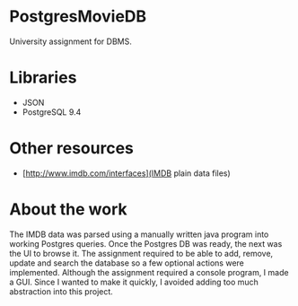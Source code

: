 # PostgresMovieDB
University assignment for DBMS.

# Libraries
- JSON
- PostgreSQL 9.4

# Other resources
- [http://www.imdb.com/interfaces](IMDB plain data files)

# About the work
The IMDB data was parsed using a manually written java program into working Postgres queries.
Once the Postgres DB was ready, the next was the UI to browse it.
The assignment required to be able to add, remove, update and search the database so a few optional
actions were implemented.
Although the assignment required a console program, I made a GUI. Since I wanted to make it quickly, 
I avoided adding too much abstraction into this project.